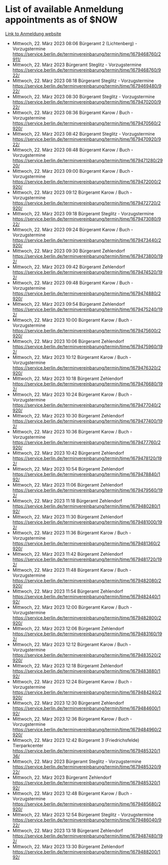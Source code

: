 # List of available Anmeldung appointments as of $NOW
[Link to Anmeldung website](https://service.berlin.de/terminvereinbarung/termin/tag.php?termin=1&anliegen[]=120686&dienstleisterlist=122210,122217,327316,122219,327312,122227,327314,122231,327346,122243,327348,122254,122252,329742,122260,329745,122262,329748,122271,327278,122273,327274,122277,327276,330436,122280,327294,122282,327290,122284,327292,122291,327270,122285,327266,122286,327264,122296,327268,150230,329760,122297,327286,122294,327284,122312,329763,122314,329775,122304,327330,122311,327334,122309,327332,317869,122281,327352,122279,329772,122283,122276,327324,122274,327326,122267,329766,122246,327318,122251,327320,122257,327322,122208,327298,122226,327300&herkunft=http%3A%2F%2Fservice.berlin.de%2Fdienstleistung%2F120686%2F)
- Mittwoch, 22. März 2023 08:06 Bürgeramt 2 (Lichtenberg) - Vorzugstermine https://service.berlin.de/terminvereinbarung/termin/time/1679468760/2911/
- Mittwoch, 22. März 2023  Bürgeramt Steglitz - Vorzugstermine https://service.berlin.de/terminvereinbarung/termin/time/1679468760/922/
- Mittwoch, 22. März 2023 08:18 Bürgeramt Steglitz - Vorzugstermine https://service.berlin.de/terminvereinbarung/termin/time/1679469480/922/
- Mittwoch, 22. März 2023 08:30 Bürgeramt Steglitz - Vorzugstermine https://service.berlin.de/terminvereinbarung/termin/time/1679470200/922/
- Mittwoch, 22. März 2023 08:36 Bürgeramt Karow / Buch - Vorzugstermine https://service.berlin.de/terminvereinbarung/termin/time/1679470560/2920/
- Mittwoch, 22. März 2023 08:42 Bürgeramt Steglitz - Vorzugstermine https://service.berlin.de/terminvereinbarung/termin/time/1679470920/922/
- Mittwoch, 22. März 2023 08:48 Bürgeramt Karow / Buch - Vorzugstermine https://service.berlin.de/terminvereinbarung/termin/time/1679471280/2920/
- Mittwoch, 22. März 2023 09:00 Bürgeramt Karow / Buch - Vorzugstermine https://service.berlin.de/terminvereinbarung/termin/time/1679472000/2920/
- Mittwoch, 22. März 2023 09:12 Bürgeramt Karow / Buch - Vorzugstermine https://service.berlin.de/terminvereinbarung/termin/time/1679472720/2920/
- Mittwoch, 22. März 2023 09:18 Bürgeramt Steglitz - Vorzugstermine https://service.berlin.de/terminvereinbarung/termin/time/1679473080/922/
- Mittwoch, 22. März 2023 09:24 Bürgeramt Karow / Buch - Vorzugstermine https://service.berlin.de/terminvereinbarung/termin/time/1679473440/2920/
- Mittwoch, 22. März 2023 09:30 Bürgeramt Zehlendorf https://service.berlin.de/terminvereinbarung/termin/time/1679473800/192/
- Mittwoch, 22. März 2023 09:42 Bürgeramt Zehlendorf https://service.berlin.de/terminvereinbarung/termin/time/1679474520/192/
- Mittwoch, 22. März 2023 09:48 Bürgeramt Karow / Buch - Vorzugstermine https://service.berlin.de/terminvereinbarung/termin/time/1679474880/2920/
- Mittwoch, 22. März 2023 09:54 Bürgeramt Zehlendorf https://service.berlin.de/terminvereinbarung/termin/time/1679475240/192/
- Mittwoch, 22. März 2023 10:00 Bürgeramt Karow / Buch - Vorzugstermine https://service.berlin.de/terminvereinbarung/termin/time/1679475600/2920/
- Mittwoch, 22. März 2023 10:06 Bürgeramt Zehlendorf https://service.berlin.de/terminvereinbarung/termin/time/1679475960/192/
- Mittwoch, 22. März 2023 10:12 Bürgeramt Karow / Buch - Vorzugstermine https://service.berlin.de/terminvereinbarung/termin/time/1679476320/2920/
- Mittwoch, 22. März 2023 10:18 Bürgeramt Zehlendorf https://service.berlin.de/terminvereinbarung/termin/time/1679476680/192/
- Mittwoch, 22. März 2023 10:24 Bürgeramt Karow / Buch - Vorzugstermine https://service.berlin.de/terminvereinbarung/termin/time/1679477040/2920/
- Mittwoch, 22. März 2023 10:30 Bürgeramt Zehlendorf https://service.berlin.de/terminvereinbarung/termin/time/1679477400/192/
- Mittwoch, 22. März 2023 10:36 Bürgeramt Karow / Buch - Vorzugstermine https://service.berlin.de/terminvereinbarung/termin/time/1679477760/2920/
- Mittwoch, 22. März 2023 10:42 Bürgeramt Zehlendorf https://service.berlin.de/terminvereinbarung/termin/time/1679478120/192/
- Mittwoch, 22. März 2023 10:54 Bürgeramt Zehlendorf https://service.berlin.de/terminvereinbarung/termin/time/1679478840/192/
- Mittwoch, 22. März 2023 11:06 Bürgeramt Zehlendorf https://service.berlin.de/terminvereinbarung/termin/time/1679479560/192/
- Mittwoch, 22. März 2023 11:18 Bürgeramt Zehlendorf https://service.berlin.de/terminvereinbarung/termin/time/1679480280/192/
- Mittwoch, 22. März 2023 11:30 Bürgeramt Zehlendorf https://service.berlin.de/terminvereinbarung/termin/time/1679481000/192/
- Mittwoch, 22. März 2023 11:36 Bürgeramt Karow / Buch - Vorzugstermine https://service.berlin.de/terminvereinbarung/termin/time/1679481360/2920/
- Mittwoch, 22. März 2023 11:42 Bürgeramt Zehlendorf https://service.berlin.de/terminvereinbarung/termin/time/1679481720/192/
- Mittwoch, 22. März 2023 11:48 Bürgeramt Karow / Buch - Vorzugstermine https://service.berlin.de/terminvereinbarung/termin/time/1679482080/2920/
- Mittwoch, 22. März 2023 11:54 Bürgeramt Zehlendorf https://service.berlin.de/terminvereinbarung/termin/time/1679482440/192/
- Mittwoch, 22. März 2023 12:00 Bürgeramt Karow / Buch - Vorzugstermine https://service.berlin.de/terminvereinbarung/termin/time/1679482800/2920/
- Mittwoch, 22. März 2023 12:06 Bürgeramt Zehlendorf https://service.berlin.de/terminvereinbarung/termin/time/1679483160/192/
- Mittwoch, 22. März 2023 12:12 Bürgeramt Karow / Buch - Vorzugstermine https://service.berlin.de/terminvereinbarung/termin/time/1679483520/2920/
- Mittwoch, 22. März 2023 12:18 Bürgeramt Zehlendorf https://service.berlin.de/terminvereinbarung/termin/time/1679483880/192/
- Mittwoch, 22. März 2023 12:24 Bürgeramt Karow / Buch - Vorzugstermine https://service.berlin.de/terminvereinbarung/termin/time/1679484240/2920/
- Mittwoch, 22. März 2023 12:30 Bürgeramt Zehlendorf https://service.berlin.de/terminvereinbarung/termin/time/1679484600/192/
- Mittwoch, 22. März 2023 12:36 Bürgeramt Karow / Buch - Vorzugstermine https://service.berlin.de/terminvereinbarung/termin/time/1679484960/2920/
- Mittwoch, 22. März 2023 12:42 Bürgeramt 3 (Friedrichsfelde) Tierparkcenter https://service.berlin.de/terminvereinbarung/termin/time/1679485320/136/
- Mittwoch, 22. März 2023  Bürgeramt Steglitz - Vorzugstermine https://service.berlin.de/terminvereinbarung/termin/time/1679485320/922/
- Mittwoch, 22. März 2023  Bürgeramt Zehlendorf https://service.berlin.de/terminvereinbarung/termin/time/1679485320/192/
- Mittwoch, 22. März 2023 12:48 Bürgeramt Karow / Buch - Vorzugstermine https://service.berlin.de/terminvereinbarung/termin/time/1679485680/2920/
- Mittwoch, 22. März 2023 12:54 Bürgeramt Steglitz - Vorzugstermine https://service.berlin.de/terminvereinbarung/termin/time/1679486040/922/
- Mittwoch, 22. März 2023 13:18 Bürgeramt Zehlendorf https://service.berlin.de/terminvereinbarung/termin/time/1679487480/192/
- Mittwoch, 22. März 2023 13:30 Bürgeramt Zehlendorf https://service.berlin.de/terminvereinbarung/termin/time/1679488200/192/
